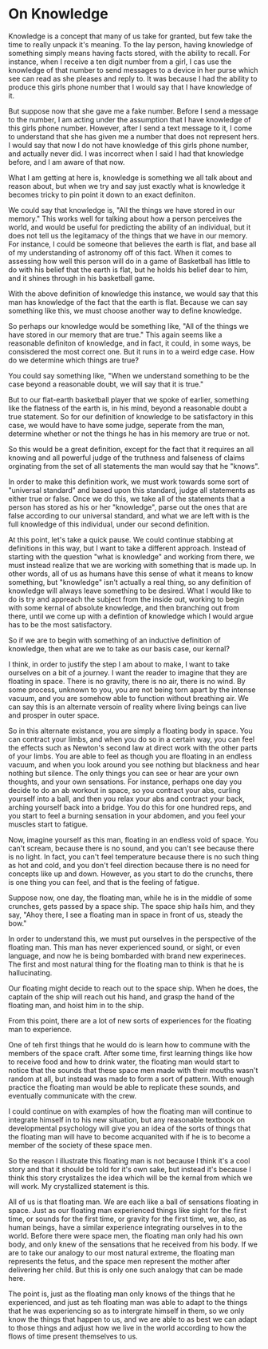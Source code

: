 # On Knowledge

Knowledge is a concept that many of us take for granted, but few take the time
to really unpack it's meaning. To the lay person, having knowledge of something
simply means having facts stored, with the ability to recall. For instance,
when I receive a ten digit number from a girl, I cas use the knowledge of that
number to send messages to a device in her purse which see can read as she
pleases and reply to. It was because I had the ability to produce this girls
phone number that I would say that I have knowledge of it.

But suppose now that she gave me a fake number. Before I send a message to the
number, I am acting under the assumption that I have knowledge of this girls
phone number. However, after I send a text message to it, I come to understand
that she has given me a number that does not represent hers. I would say that
now I do not have knowledge of this girls phone number, and actually never did.
I was incorrect when I said I had that knowledge before, and I am aware of that
now.

What I am getting at here is, knowledge is something we all talk about and
reason about, but when we try and say just exactly what is knowledge it becomes
tricky to pin point it down to an exact definiton.

We could say that knowledge is, "All the things we have stored in our memory."
This works well for talking about how a person perceives the world, and would
be useful for predicting the ability of an individual, but it does not tell us
the legitamacy of the things that we have in our memory. For instance, I could
be someone that believes the earth is flat, and base all of my understanding of
astronomy off of this fact. When it comes to assessing how well this person
will do in a game of Basketball has little to do with his belief that the earth
is flat, but he holds his belief dear to him, and it shines through in his
basketball game.

With the above definition of knowledge this instance, we would say that this
man has knowledge of the fact that the earth is flat. Because we can say
something like this, we must choose another way to define knowledge.

So perhaps our knowledge would be something like, "All of the things we have
stored in our memory that are true." This again seems like a reasonable
definiton of knowledge, and in fact, it could, in some ways, be consisdered the
most correct one. But it runs in to a weird edge case. How do we determine
which things are true?

You could say something like, "When we understand something to be the case
beyond a reasonable doubt, we will say that it is true."

But to our flat-earth basketball player that we spoke of earlier, something
like the flatness of the earth is, in his mind, beyond a reasonable doubt a
true statement. So for our definition of knowledge to be satisfactory in this
case, we would have to have some judge, seperate from the man, determine
whether or not the things he has in his memory are true or not.

So this would be a great definition, except for the fact that it requires an
all knowing and all powerful judge of the truthness and falseness of claims
orginating from the set of all statements the man would say that he "knows".

In order to make this definition work, we must work towards some sort of
"universal standard" and based upon this standard, judge all statements as
either true or false. Once we do this, we take all of the statements that a
person has stored as his or her "knowledge", parse out the ones that are false
according to our universal standard, and what we are left with is the full
knowledge of this individual, under our second definition.

At this point, let's take a quick pause. We could continue stabbing at
definitions in this way, but I want to take a different approach. Instead of
starting with the question "what is knowledge" and working from there, we must
instead realize that we are working with something that is made up. In other
words, all of us as humans have this sense of what it means to know something,
but "knowledge" isn't actually a real thing, so any definition of knowledge
will always leave something to be desired. What I would like to do is try and
appreach the subject from the inside out, working to begin with some kernal of
absolute knowledge, and then branching out from there, until we come up with a
defintion of knowledge which I would argue has to be the most satisfactory.

So if we are to begin with something of an inductive definition of knowledge,
then what are we to take as our basis case, our kernal?

I think, in order to justify the step I am about to make, I want to take
ourselves on a bit of a journey. I want the reader to imagine that they are
floating in space. There is no gravity, there is no air, there is no wind. By
some process, unknown to you, you are not being torn apart by the intense
vacuum, and you are somehow able to function without breathing air. We can say
this is an alternate versoin of reality where living beings can live and
prosper in outer space.

So in this alternate existance, you are simply a floating body in space. You
can contract your limbs, and when you do so in a certain way, you can feel the
effects such as Newton's second law at direct work with the other parts of your
limbs. You are able to feel as though you are floating in an endless vacuum,
and when you look around you see nothing but blackness and hear nothing but
silence. The only things you can see or hear are your own thoughts, and your
own sensations. For instance, perhaps one day you decide to do an ab workout in
space, so you contract your abs, curling yourself into a ball, and then you
relax your abs and contract your back, arching yourself back into a bridge. You
do this for one hundred reps, and you start to feel a burning sensation in your
abdomen, and you feel your muscles start to fatigue.

Now, imagine yourself as this man, floating in an endless void of space. You
can't scream, because there is no sound, and you can't see because there is no
light. In fact, you can't feel temperature because there is no such thing as
hot and cold, and you don't feel direction because there is no need for
concepts like up and down. However, as you start to do the crunchs, there is
one thing you can feel, and that is the feeling of fatigue.

Suppose now, one day, the floating man, while he is in the middle of some
crunches, gets passed by a space ship. The space ship hails him, and they say,
"Ahoy there, I see a floating man in space in front of us, steady the bow."

In order to understand this, we must put ourselves in the perspective of the
floating man. This man has never experienced sound, or sight, or even language,
and now he is being bombarded with brand new experineces. The first and most
natural thing for the floating man to think is that he is hallucinating.

Our floating might decide to reach out to the space ship. When he does, the
captain of the ship will reach out his hand, and grasp the hand of the floating
man, and hoist him in to the ship.

From this point, there are a lot of new sorts of experiences for the floating
man to experience.

One of teh first things that he would do is learn how to commune with the
members of the space craft. After some time, first learning things like how to
receive food and how to drink water, the floating man would start to notice
that the sounds that these space men made with their mouths wasn't random at
all, but instead was made to form a sort of pattern. With enough practice the
floating man would be able to replicate these sounds, and eventually
communicate with the crew.

I could continue on with examples of how the floating man will continue to
integrate himself in to his new situation, but any reasonable textbook on
developmental psychology will give you an idea of the sorts of things that the
floating man will have to become acquanited with if he is to become a member of
the society of these space men.

So the reason I illustrate this floating man is not because I think it's a cool
story and that it should be told for it's own sake, but instead it's because I
think this story crystalizes the idea which will be the kernal from which we
will work. My crystallized statement is this.

All of us is that floating man. We are each like a ball of sensations floating
in space. Just as our floating man experienced things like sight for the first
time, or sounds for the first time, or gravity for the first time, we, also, as
human beings, have a similar experience integrating ourselves in to the world.
Before there were space men, the floating man only had his own body, and only
knew of the sensations that he received from his body. If we are to take our
analogy to our most natural extreme, the floating man represents the fetus, and
the space men represent the mother after delivering her child. But this is only
one such analogy that can be made here.

The point is, just as the floating man only knows of the things that he
experienced, and just as teh floating man was able to adapt to the things that
he was experiencing so as to intergrate himself in them, so we only know the
things that happen to us, and we are able to as best we can adapt to those
things and adjust how we live in the world according to how the flows of time
present themselves to us.
